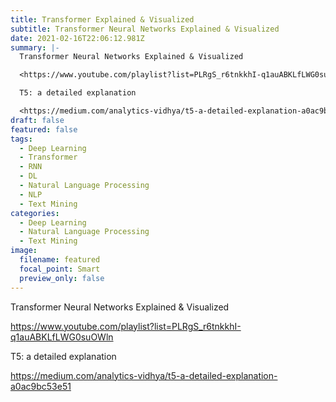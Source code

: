 ```yaml
---
title: Transformer Explained & Visualized
subtitle: Transformer Neural Networks Explained & Visualized
date: 2021-02-16T22:06:12.981Z
summary: |-
  Transformer Neural Networks Explained & Visualized

  <https://www.youtube.com/playlist?list=PLRgS_r6tnkkhI-q1auABKLfLWG0suOWln>

  T5: a detailed explanation

  <https://medium.com/analytics-vidhya/t5-a-detailed-explanation-a0ac9bc53e51>
draft: false
featured: false
tags:
  - Deep Learning
  - Transformer
  - RNN
  - DL
  - Natural Language Processing
  - NLP
  - Text Mining
categories:
  - Deep Learning
  - Natural Language Processing
  - Text Mining
image:
  filename: featured
  focal_point: Smart
  preview_only: false
---
```

Transformer Neural Networks Explained & Visualized

<https://www.youtube.com/playlist?list=PLRgS_r6tnkkhI-q1auABKLfLWG0suOWln>



T5: a detailed explanation

<https://medium.com/analytics-vidhya/t5-a-detailed-explanation-a0ac9bc53e51>